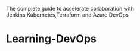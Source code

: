 The complete guide to accelerate collaboration with Jenkins,Kubernetes,Terraform and Azure DevOps
# Learning-DevOps

